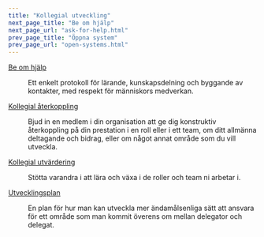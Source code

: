 ```yaml
---
title: "Kollegial utveckling"
next_page_title: "Be om hjälp"
next_page_url: "ask-for-help.html"
prev_page_title: "Öppna system"
prev_page_url: "open-systems.html"
---
```



<dl>

  <dt><a href="ask-for-help.html">Be om hjälp</a></dt>
  <dd><p>Ett enkelt protokoll för lärande, kunskapsdelning och byggande av kontakter, med respekt för människors medverkan.</p></dd>

  <dt><a href="peer-feedback.html">Kollegial återkoppling</a></dt>
  <dd><p>Bjud in en medlem i din organisation att ge dig konstruktiv återkoppling på din prestation i en roll eller i ett team, om ditt allmänna deltagande och bidrag, eller om något annat område som du vill utveckla.</p></dd>

  <dt><a href="peer-review.html">Kollegial utvärdering</a></dt>
  <dd><p>Stötta varandra i att lära och växa i de roller och team ni arbetar i.</p></dd>

  <dt><a href="development-plan.html">Utvecklingsplan</a></dt>
  <dd><p>En plan för hur man kan utveckla mer ändamålsenliga sätt att ansvara för ett område som man kommit överens om mellan delegator och delegat.</p></dd>
</dl>
